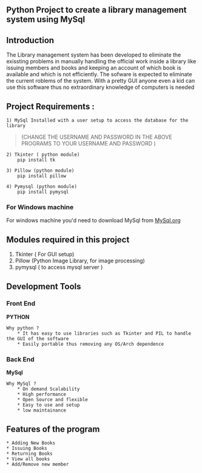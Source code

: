 ## Python Project to create a library management system using MySql 

## Introduction 
The Library management system has been developed to eliminate the exissting problems in manually handling the official work inside a library like issuing members and books and keeping an account of which book is available and which is not efficiently. The sofware is expected to eliminate the current roblems of the system. With a pretty GUI anyone even a kid can use this software thus no extraordinary knowledge of computers is needed


## Project Requirements :
    1) MySql Installed with a user setup to access the database for the library 
>(CHANGE THE USERNAME AND PASSWORD IN THE ABOVE PROGRAMS TO YOUR USERNAME AND PASSWORD )
    
    2) Tkinter ( python module)
        pip install tk

    3) Pillow (python module)
        pip install pillow
    
    4) Pymysql (python module)
        pip install pymysql 
    
### For Windows machine 

For windows machine you'd need to download MySql from [MySql.org](https://www.mysql.com/downloads/ "MySql Download")


## Modules required in this project 
1) Tkinter ( For GUI setup)
2) Pillow  (Python Image Library, for image processing)
3) pymysql ( to access mysql server )

## Development Tools 

### Front End 

**PYTHON**
    
    Why python ?
        * It has easy to use libraries such as Tkinter and PIL to handle the GUI of the software
        * Easily portable thus removing any OS/Arch dependence

### Back End

**MySql**
    
    Why MySql ?
        * On demand Scalability
        * High performance 
        * Open Source and flexible
        * Easy to use and setup 
        * low maintainance
    

## Features of the program 
    * Adding New Books
    * Issuing Books
    * Returning Books
    * View all books
    * Add/Remove new member 

